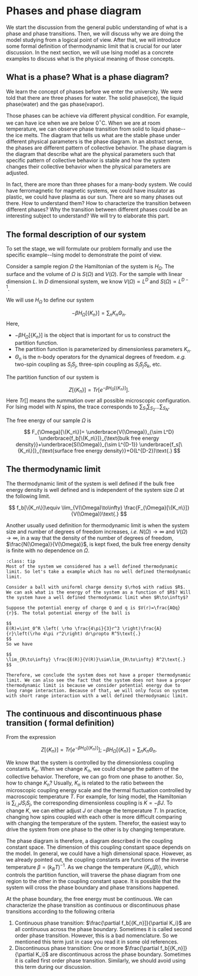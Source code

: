 # Phases and phase diagram

We start the discussion from the general public understanding of what is a phase and phase transitions. Then, we will discuss why we are doing the model studying from a logical point of view. After that, we will introduce some formal definition of thermodynamic limit that is crucial for our later discussion. In the next section, we will use Ising model as a concrete examples to discuss what is the physical meaning of those concepts.

## What is a phase? What is a phase diagram?

We learn the concept of phases before we enter the university. We were told that there are three phases for water. The solid phase(ice), the liquid phase(water) and the gas phase(vapor).

Those phases can be achieve via different physical condition. For example, we can have ice when we are below 0$^\circ$C. When we are at room temperature, we can observe phase transition from solid to liquid phase--the ice melts. The diagram that tells us what are the stable phase under different physical parameters is the phase diagram. In an abstract sense, the phases are different pattern of collective behavior. The phase diagram is the diagram that describe what are the physical parameters such that specific pattern of collective behavior is stable and how the system changes their collective behavior when the physical parameters are adjusted.

In fact, there are more than three phases for a many-body system. We could have ferromagnetic for magnetic systems, we could have insulator as plastic, we could have plasma as our sun. There are so many phases out there. How to understand them? How to characterize the transition between different phases? Why the transition between different phases could be an interesting subject to understand? We will try to elaborate this part.



## The formal description of our system

To set the stage, we will formulate our problem formally and use the specific example--Ising model to demonstrate the point of view.

Consider a sample region $\Omega$ the Hamiltonian of the system is $H_{\Omega}$. The surface and the volume of $\Omega$ is $S(\Omega)$ and $V(\Omega)$. For the sample with linear dimension $L$. In $D$ dimensional system, we know $V(\Omega)\propto L^D$ and $S(\Omega)\propto L^{D-1}$.

We will use $H_{\Omega}$ to define our system

$$
-\beta H_{\Omega}[\{K_n\}]=\sum_n K_n\Theta_n\text{.}
$$
Here,
* $-\beta H_{\Omega}[\{K_n\}]$ is the object that is important for us to construct the partition function.
* The partition function is parameterized by dimensionless parameters $K_n$.
* $\Theta_n$ is the n-body operators for the dynamical degrees of freedom. *e.g.* two-spin coupling as $S_iS_j$, three-spin coupling as $S_iS_jS_k$, etc.

The partition function of our system is

$$
Z[\{K_n\}]=Tr\left[e^{-\beta H_{\Omega}[\{K_n\}]}\right]\text{.}
$$
Here $Tr[]$ means the summation over all possible microscopic configuration. For Ising model with $N$ spins, the trace corresponds to $\sum_{S_1}\sum_{S_2}...\sum_{S_N}$.

The free energy of our sample $\Omega$ is

$$
F_{\Omega}[\{K_n\}]= \underbrace{V(\Omega)}_{\sim L^D} \underbrace{f_b[\{K_n\}]}_{\text{bulk free energy density}}+\underbrace{S(\Omega)}_{\sim L^{D-1}} \underbrace{f_s[\{K_n\}]}_{\text{surface free energy density}}+O(L^{D-2})\text{.}
$$

## The thermodynamic limit

The thermodynamic limit of the system is well defined if the bulk free energy density is well defined and is independent of the system size $\Omega$ at the following limit.

$$
f_b[\{K_n\}]\equiv \lim_{V(\Omega)\to\infty} \frac{F_{\Omega}[\{K_n\}]}{V(\Omega)}\text{.}
$$

Another usually used definition for thermodynamic limit is when the system size and number of degrees of freedom increases, *i.e.* $N(\Omega)\to\infty$ and $V(\Omega)\to\infty$, in a way that the density of the number of degrees of freedom, $\frac{N(\Omega)}{V(\Omega)}$, is kept fixed, the bulk free energy density is finite with no dependence on $\Omega$.


```{admonition} What?
:class: tip
Most of the system we considered has a well defined thermodynamic limit. So let's take a example which has no well defined thermodynamic limit.

Consider a ball with uniforml charge density $\rho$ with radius $R$. We can ask what is the energy of the system as a function of $R$? Will the system have a well defined thermodynamic limit when $R\to\infty$? 

Suppose the potential energy of charge Q and q is $V(r)=\frac{AQq}{r}$. The total potential energy of the ball is

$$
E(R)=\int_0^R \left( \rho \frac{4\pi}{3}r^3 \right)\frac{A}{r}\left(\rho 4\pi r^2\right) dr\propto R^5\text{.}
$$
So we have

$$
\lim_{R\to\infty} \frac{E(R)}{V(R)}\sim\lim_{R\to\infty} R^2\text{.}
$$

Therefore, we conclude the system does not have a proper thermodynamic limit. We can also see the fact that the system does not have a proper thermodynamic limit is because we consider potential energy due to long range interaction. Because of that, we will only focus on system with short range interaction with a well defined thermodynamic limit.
```


## The continuous and discontinuous phase transition ( formal definition)

From the expression

$$
Z[\{K_n\}]=Tr\left[e^{-\beta H_{\Omega}[\{K_n\}]}\right]; -\beta H_{\Omega}[\{K_n\}]=\sum_n K_n\Theta_n\text{.}
$$

We know that the system is controlled by the dimensionless coupling constants $K_n$. When we change $K_n$, we could change the pattern of the collective behavior. Therefore, we can go from one phase to another. So, how to change $K_n$? Usually, $K_n$ is related to the ratio between the microscopic coupling energy scale and the thermal fluctuation controlled by macroscopic temperature $T$. For example, for Ising model, the Hamiltonian is $\sum_{i,j} JS_iS_j$, the corresponding dimensionless coupling is $K=-\beta J$. To change $K$, we can either adjust $J$ or change the temperature $T$. In practice, changing how spins coupled with each other is more difficult comparing with changing the temperature of the system. Therefor, the easiest way to drive the system from one phase to the other is by changing temperature.

The phase diagram is therefore, a diagram described in the coupling constant space. The dimension of this coupling constant space depends on the model. In general, we could have a high dimensional space. However, as we already pointed out, the coupling constants are functions of the inverse temperature $\beta=(k_BT)^{-1}$. As we change the temperature $\{K_n(\beta)\}$, which controls the partition function, will traverse the phase diagram from one region to the other in the coupling constant space. It is possible that the system will cross the phase boundary and phase transitions happened.

At the phase boundary, the free energy must be continuous. We can characterize the phase transition as continuous or discontinuous phase transitions according to the following criteria
1. Continuous phase transition: $\frac{\partial f_b[{K_n}]}{\partial K_i}$ are all continuous across the phase boundary. Sometimes it is called second order phase transition. However, this is a bad nomenclature. So we mentioned this term just in case you read it in some old references.
2. Discontinuous phase transition: One or more $\frac{\partial f_b[{K_n}]}{\partial K_i}$ are discontinuous across the phase boundary. Sometimes it is called first order phase transition. Similarly, we should avoid using this term during our discussion.
